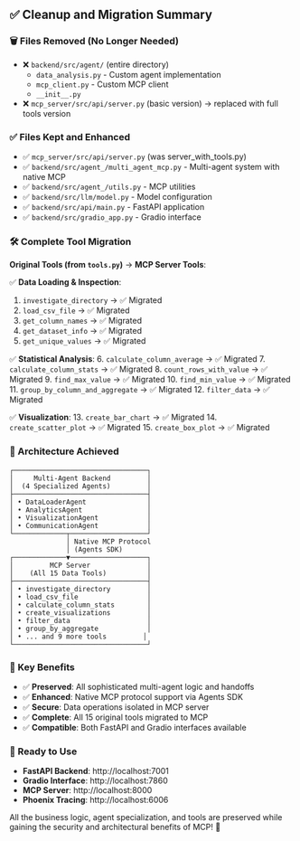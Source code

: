 ## ✅ Cleanup and Migration Summary

### 🗑️ Files Removed (No Longer Needed)
- ❌ `backend/src/agent/` (entire directory)
  - `data_analysis.py` - Custom agent implementation 
  - `mcp_client.py` - Custom MCP client
  - `__init__.py`
- ❌ `mcp_server/src/api/server.py` (basic version) → replaced with full tools version

### ✅ Files Kept and Enhanced
- ✅ `mcp_server/src/api/server.py` (was server_with_tools.py)
- ✅ `backend/src/agent_/multi_agent_mcp.py` - Multi-agent system with native MCP
- ✅ `backend/src/agent_/utils.py` - MCP utilities
- ✅ `backend/src/llm/model.py` - Model configuration
- ✅ `backend/src/api/main.py` - FastAPI application
- ✅ `backend/src/gradio_app.py` - Gradio interface

### 🛠️ Complete Tool Migration

**Original Tools (from `tools.py`)** → **MCP Server Tools**:

✅ **Data Loading & Inspection**:
1. `investigate_directory` → ✅ Migrated
2. `load_csv_file` → ✅ Migrated  
3. `get_column_names` → ✅ Migrated
4. `get_dataset_info` → ✅ Migrated
5. `get_unique_values` → ✅ Migrated

✅ **Statistical Analysis**:
6. `calculate_column_average` → ✅ Migrated
7. `calculate_column_stats` → ✅ Migrated
8. `count_rows_with_value` → ✅ Migrated
9. `find_max_value` → ✅ Migrated
10. `find_min_value` → ✅ Migrated
11. `group_by_column_and_aggregate` → ✅ Migrated
12. `filter_data` → ✅ Migrated

✅ **Visualization**:
13. `create_bar_chart` → ✅ Migrated
14. `create_scatter_plot` → ✅ Migrated
15. `create_box_plot` → ✅ Migrated

### 🎯 Architecture Achieved

```
┌─────────────────────────────────┐
│     Multi-Agent Backend         │
│  (4 Specialized Agents)         │
├─────────────────────────────────┤
│ • DataLoaderAgent               │
│ • AnalyticsAgent                │ 
│ • VisualizationAgent            │
│ • CommunicationAgent            │
└─────────────┬───────────────────┘
              │ Native MCP Protocol
              │ (Agents SDK)
┌─────────────▼───────────────────┐
│         MCP Server              │
│    (All 15 Data Tools)          │
├─────────────────────────────────┤
│ • investigate_directory         │
│ • load_csv_file                 │
│ • calculate_column_stats        │
│ • create_visualizations         │
│ • filter_data                   │
│ • group_by_aggregate            │
│ • ... and 9 more tools         │
└─────────────────────────────────┘
```

### 🔧 Key Benefits
- ✅ **Preserved**: All sophisticated multi-agent logic and handoffs
- ✅ **Enhanced**: Native MCP protocol support via Agents SDK
- ✅ **Secure**: Data operations isolated in MCP server
- ✅ **Complete**: All 15 original tools migrated to MCP
- ✅ **Compatible**: Both FastAPI and Gradio interfaces available

### 🚀 Ready to Use
- **FastAPI Backend**: http://localhost:7001
- **Gradio Interface**: http://localhost:7860  
- **MCP Server**: http://localhost:8000
- **Phoenix Tracing**: http://localhost:6006

All the business logic, agent specialization, and tools are preserved while gaining the security and architectural benefits of MCP! 🎉
